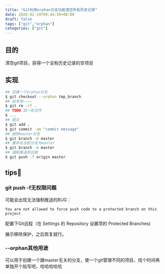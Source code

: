 ```yaml
---
title: "Git利用orphan分支功能清空所有历史记录"
date: 2020-02-19T09:44:59+08:00
draft: false
tags: ["git","orphan"]
categories: ["git"]
---
```


## 目的

清空git项目，获得一个没有历史记录的空项目

## 实现

```sh 
## 创建一个orphan分支
$ git checkout --orphan tmp_branch
## 给爷爬~~~~
$ git rm -rf .
## TODO 加一些文件
$ ... 
## 提交
$ git add .
$ git commit -am "commit message"
## 删除master分支
$ git branch -D master
## 重命名当前分支为master
$ git branch -m master
## 强制推送到远程
$ git push -f origin master
```

## tips📌

### git push -f无权限问题
可能会出现无法强制推送的BUG：

```
You are not allowed to force push code to a protected branch on this project
```

配置下Git远程（在 Settings 的 Repository 设置项的 Protected Branches)

展示移除保护，之后恢复就行。

### --orphan其他用途
可以用于创建一个跟master无关的分支，使一个git管理不同的项目，找个时间再单独开个贴写吧，哈哈哈哈哈
